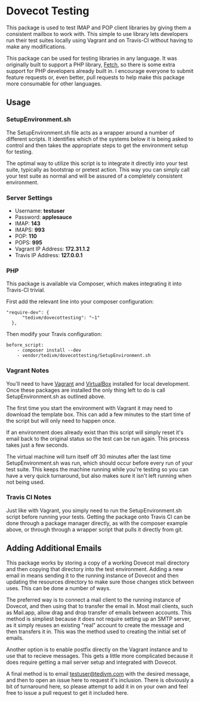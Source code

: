 # Dovecot Testing

This package is used to test IMAP and POP client libraries by giving them a consistent mailbox to work with. This simple
to use library lets developers run their test suites locally using Vagrant and on Travis-CI without having to make any
modifications.

This package can be used for testing libraries in any language. It was originally built to support a PHP library,
[Fetch](https://github.com/tedivm/Fetch), so there is some extra support for PHP developers already built in. I encourage
everyone to submit feature requests or, even better, pull requests to help make this package more consumable for other
languages.


## Usage

### SetupEnvironment.sh

The SetupEnvironment.sh file acts as a wrapper around a number of different scripts. It identifies which of the
systems below it is being asked to control and then takes the appropriate steps to get the environment setup for
testing.

The optimal way to utilize this script is to integrate it directly into your test suite, typically as bootstrap or
pretest action. This way you can simply call your test suite as normal and will be assured of a completely consistent
environment.


### Server Settings

* Username: **testuser**
* Password: **applesauce**
* IMAP: **143**
* IMAPS: **993**
* POP: **110**
* POPS: **995**
* Vagrant IP Address: **172.31.1.2**
* Travis IP Address: **127.0.0.1**


### PHP

This package is available via Composer, which makes integrating it into Travis-CI trivial.

First add the relevant line into your composer configuration:

```
"require-dev": {
      "tedivm/dovecottesting": "~1"
  },
```

Then modify your Travis configuration:

```
before_script:
    - composer install --dev
    - vendor/tedivm/dovecottesting/SetupEnvironment.sh
```


### Vagrant Notes

You'll need to have [Vagrant](http://www.vagrantup.com) and [VirtualBox](https://www.virtualbox.org) installed for local
development. Once these packages are installed the only thing left to do is call SetupEnvironment.sh as outlined above.

The first time you start the environment with Vagrant it may need to download the template box. This can add a few
minutes to the start time of the script but will only need to happen once.

If an environment does already exist than this script will simply reset it's email back to the original status so the
test can be run again. This process takes just a few seconds.

The virtual machine will turn itself off 30 minutes after the last time SetupEnvironment.sh was run, which should occur
before every run of your test suite. This keeps the machine running while you're testing so you can have a very quick
turnaround, but also makes sure it isn't left running when not being used.


### Travis CI Notes

Just like with Vagrant, you simply need to run the SetupEnvironment.sh script before running your tests. Getting the
package onto Travis CI can be done through a package manager directly, as with the composer example above, or through
through a wrapper script that pulls it directly from git.


## Adding Additional Emails

This package works by storing a copy of a working Dovecot mail directory and then copying that directory into the test environment. Adding a new email in means sending it to the running instance of Dovecot and then updating the resources directory to make sure those changes stick between uses. This can be done a number of ways.

The preferred way is to connect a mail client to the running instance of Dovecot, and then using that to transfer the email in. Most mail clients, such as Mail.app, allow drag and drop transfer of emails between accounts. This method is simpliest because it does not require setting up an SMTP server, as it simply reuses an existing "real" account to create the message and then transfers it in. This was the method used to creating the initial set of emails.

Another option is to enable postfix directly on the Vagrant instance and to use that to recieve messages. This gets a little more complicated because it does require getting a mail server setup and integrated with Dovecot. 

A final method is to email testuser@tedivm.com with the desired message, and then to open an issue here to request it's inclusion. There is obviously a bit of turnaround here, so please attempt to add it in on your own and feel free to issue a pull request to get it included here.
